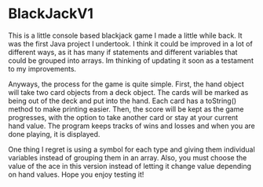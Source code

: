 # BlackJackV1

This is a little console based blackjack game I made a little while back. It was the first Java project I undertook. I think it could be improved in a lot of different ways, as it has many if statements and different variables that could be grouped into arrays. Im thinking of updating it soon as a testament to my improvements.

Anyways, the process for the game is quite simple. First, the hand object will take two card objects from a deck object. The cards will be marked as being out of the deck and put into the hand. Each card has a toString() method to make printing easier. Then, the score will be kept as the game progresses, with the option to take another card or stay at your current hand value. The program keeps tracks of wins and losses and when you are done playing, it is displayed.

One thing I regret is using a symbol for each type and giving them individual variables instead of grouping them in an array. Also, you must choose the value of the ace in this version instead of letting it change value depending on hand values. Hope you enjoy testing it!
